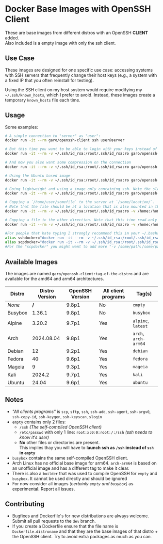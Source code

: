 # Docker Base Images with OpenSSH Client

These are base images from different distros with an OpenSSH __CLIENT__ added.<br>Also included is a empty image with only the ssh client.

## Use Case
These images are designed for one specific use case: accessing systems with SSH servers that frequently change their host keys (e.g., a system with a fixed IP that you often reinstall for testing). 

Using the SSH client on my host system would require modifying my `~/.ssh/known_hosts`, which I prefer to avoid. Instead, these images create a temporary `known_hosts` file each time.

## Usage
Some examples:
```bash
# A simple connection to "server" as "user":
docker run -it --rm garo/openssh-client ssh user@server

# But this time you want to be able to login with your keys instead of password:
docker run -it --rm -v ~/.ssh/id_rsa:/root/.ssh/id_rsa:ro garo/openssh-client ssh user@server

# And now you also want some compression on the connection
docker run -it --rm -v ~/.ssh/id_rsa:/root/.ssh/id_rsa:ro garo/openssh-client ssh -C user@server

# Using the Ubuntu based image
docker run -it --rm -v ~/.ssh/id_rsa:/root/.ssh/id_rsa:ro garo/openssh-client:ubuntu ssh -C user@server

# Going lightweight and using a image only containing ssh. Note the slash in front of ssh here !
docker run -it --rm -v ~/.ssh/id_rsa:/root/.ssh/id_rsa:ro garo/openssh-client:empty /ssh -C user@server

# Copying a `/home/user/somefile` to the server at `/some/location/`.
# Note that the file should be at a location that is also mounted in the container
docker run -it --rm -v ~/.ssh/id_rsa:/root/.ssh/id_rsa:ro -v /home:/home:ro garo/openssh-client scp /home/user/somefile user@server:/some/location/

# Copying a file in the other direction. Note that this time read-only mounting is not enough
docker run -it --rm -v ~/.ssh/id_rsa:/root/.ssh/id_rsa:ro -v /home:/home garo/openssh-client scp user@server:/some/location/somefile /home/user/

#For people that hate typing I strongly recommend this in your ~/.bashrc, ~/.zshrc, ...
alias sshdocker="docker run -it --rm -v ~/.ssh/id_rsa:/root/.ssh/id_rsa:ro garo/openssh-client ssh"
alias scpdocker="docker run -it --rm -v ~/.ssh/id_rsa:/root/.ssh/id_rsa:ro -v /home:/home garo/openssh-client scp"
#For the "scpdocker" you might want to add more "-v /some/path:/some/path:ro" options
```

## Available Images
The images are named `garo/openssh-client:tag-of-the-distro` and are available for the amd64 and arm64 architectures.

| Distro  | Distro Version | OpenSSH Version | All client programs | Tag(s)
| ------- | -------------- | --------------- | ------------------- | -------------------- |
| _None_  |        __/__   |           9.8p1 | No                  | `empty`              |
| Busybox |         1.36.1 |           9.8p1 | No                  | `busybox`            |
| Alpine  |         3.20.2 |           9.7p1 | Yes                 | `alpine`, `latest`   |
| Arch    |     2024.08.04 |           9.8p1 | Yes                 | `arch`, `arch-arm64` |
| Debian  |             12 |           9.2p1 | Yes                 | `debian`             |
| Fedora  |             40 |           9.6p1 | Yes                 | `fedora`             |
| Mageia  |              9 |           9.3p1 | Yes                 | `mageia`             |
| Kali    |         2024.2 |           9.7p1 | Yes                 | `kali`               |
| Ubuntu  |          24.04 |           9.6p1 | Yes                 | `ubuntu`             |

## Notes
- _"All clients programs"_ is `scp`, `sftp`, `ssh`, `ssh-add`, `ssh-agent`, `ssh-argv0`, `ssh-copy-id`, `ssh-keygen`, `ssh-keyscan`, `slogin`
- `empty` contains only 2 files:
  - `/ssh` _(The self-compiled OpenSSH client)_
  - `/etc/passwd` with only 1 line: `root:x:0:0:root:/:/ssh` _(ssh needs to know it's user)_
  - __No__ other files or directories are present.<br>This implies thay you will have to __launch ssh as `/ssh` instead of `ssh` in `empty`__
- `busybox` contains the same self-compiled OpenSSH client.
- Arch Linux has no official base image for arm64. `arch-arm64` is based on an unofficial image and has a different tag to make it clear.
- There is also a `builder` that was used to compile OpenSSH for `empty` and `busybox`. It cannot be used directly and should be ignored
- For now consider all images _(certainly `empty` and `busybox`)_ as experimental. Report all issues.


## Contributing
- Bugfixes and Dockerfile's for new distributions are always welcome. Submit all pull requests to the `dev` branch.
- If you create a Dockerfile ensure that the file name is `Dockerfile.distroname` and that they are the base images of that distro + the OpenSSH client. Try to avoid extra packages as much as you can.
